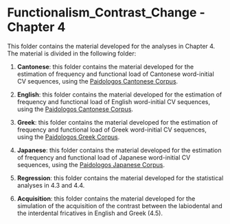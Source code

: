 # Functionalism_Contrast_Change - Chapter 4
  
This folder contains the material developed for the analyses in Chapter 4. The material is divided in the following folder:

1. **Cantonese**: this folder contains the material developed for the estimation of frequency and functional load of Cantonese word-initial CV sequences, using the [Paidologos Cantonese Corpus](https://phonbank.talkbank.org/access/Chinese/Cantonese/PaidoCantonese.html).

2. **English**: this folder contains the material developed for the estimation of frequency and functional load of English word-initial CV sequences, using the [Paidologos Cantonese Corpus](https://phonbank.talkbank.org/access/Eng-NA/PaidoEnglish.html).

3. **Greek**: this folder contains the material developed for the estimation of frequency and functional load of Greek word-initial CV sequences, using the [Paidologos Greek Corpus](https://phonbank.talkbank.org/access/Other/Greek/PaidoGreek).

4. **Japanese**: this folder contains the material developed for the estimation of frequency and functional load of Japanese word-initial CV sequences, using the [Paidologos Japanese Corpus](https://phonbank.talkbank.org/access/Japanese/PaidoJapanese.html).

5. **Regression**: this folder contains the material developed for the statistical analyses in 4.3 and 4.4.

6. **Acquisition**: this folder contains the material developed for the simulation of the acquisition of the contrast between the labiodental and the interdental fricatives in English and Greek (4.5). 
